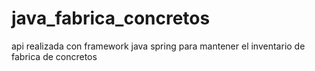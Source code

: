 # java_fabrica_concretos
api realizada con framework java spring para mantener el inventario de fabrica de concretos
